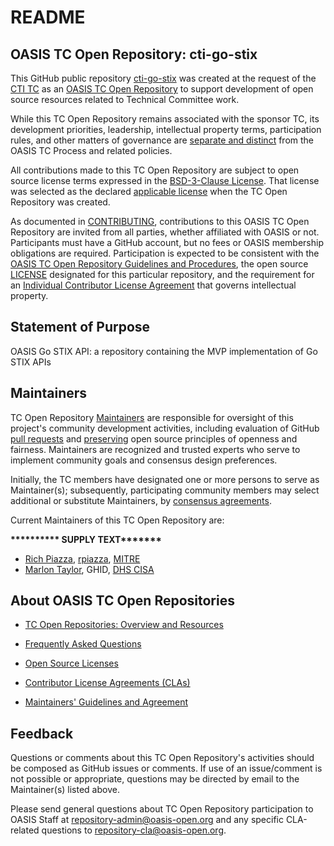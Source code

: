 # README

## OASIS TC Open Repository: cti-go-stix

This GitHub public repository [cti-go-stix](https://github.com/oasis-open/<cti-go-stix>/) was created at the request of the [CTI TC](https://groups.oasis-open.org/communities/tc-community-home2?CommunityKey=c6c33da0-d1ee-42dd-9427-018dc7d32277) as an [OASIS TC Open Repository](https://www.oasis-open.org/resources/open-repositories/) to support development of open source resources related to Technical Committee work.

While this TC Open Repository remains associated with the sponsor TC, its development priorities, leadership, intellectual property terms, participation rules, and other matters of governance are [separate and distinct](https://github.com/oasis-open/<repoName>/blob/master/CONTRIBUTING.md) from the OASIS TC Process and related policies.

All contributions made to this TC Open Repository are subject to open source license terms expressed in the [BSD-3-Clause License](https://opensource.org/licenses/BSD-3-Clause). That license was selected as the declared [applicable license](https://www.oasis-open.org/resources/open-repositories/licenses) when the TC Open Repository was created.

As documented in [CONTRIBUTING](https://github.com/oasis-open/<repoName>/blob/master/CONTRIBUTING.md), contributions to this OASIS TC Open Repository are invited from all parties, whether affiliated with OASIS or not. Participants must have a GitHub account, but no fees or OASIS membership obligations are required. Participation is expected to be consistent with the [OASIS TC Open Repository Guidelines and Procedures](https://www.oasis-open.org/policies-guidelines/open-repositories), the open source [LICENSE](https://github.com/oasis-open/<repoName>/blob/master/LICENSE) designated for this particular repository, and the requirement for an [Individual Contributor License Agreement](https://www.oasis-open.org/resources/open-repositories/cla/individual-cla) that governs intellectual property.

## Statement of Purpose

OASIS Go STIX API: a repository containing the MVP implementation of Go STIX APIs

## <a id="maintainers">Maintainers</a>

TC Open Repository [Maintainers](https://www.oasis-open.org/resources/open-repositories/maintainers-guide) are responsible for oversight of this project's community development activities, including evaluation of GitHub [pull requests](https://github.com/oasis-open/<repoName>/blob/master/CONTRIBUTING.md#fork-and-pull-collaboration-model) and [preserving](https://www.oasis-open.org/policies-guidelines/open-repositories#repositoryManagement) open source principles of openness and fairness. Maintainers are recognized and trusted experts who serve to implement community goals and consensus design preferences.

Initially, the TC members have designated one or more persons to serve as Maintainer(s); subsequently, participating community members may select additional or substitute Maintainers, by [consensus agreements](https://www.oasis-open.org/resources/open-repositories/maintainers-guide#additionalMaintainers). 

<a id="currentMaintainers">Current Maintainers</a> of this TC Open Repository are: 

<b>********** SUPPLY TEXT*******</b> 

- [Rich Piazza](rpiazza@mitre.org), [rpiazza](https://github.com/rpiazza), [MITRE](https://www.mitre.org/) 
- [Marlon Taylor](Marlon.Taylor@mail.cisa.dhs.gov), GHID, [DHS CISA](https://www.cisa.gov/)

## About OASIS TC Open Repositories

- [TC Open Repositories: Overview and Resources](https://www.oasis-open.org/resources/open-repositories/)

- [Frequently Asked Questions](https://www.oasis-open.org/faq-tc-repo/)

- [Open Source Licenses](https://www.oasis-open.org/resources/open-repositories/licenses)

- [Contributor License Agreements (CLAs)](https://www.oasis-open.org/policies-guidelines/open-projects-process/#CLAs-license-notices)

- [Maintainers' Guidelines and Agreement](https://www.oasis-open.org/resources/open-repositories/maintainers-guide)

## Feedback

Questions or comments about this TC Open Repository's activities should be composed as GitHub issues or comments. If use of an issue/comment is not possible or appropriate, questions may be directed by email to the Maintainer(s) listed above. 

Please send general questions about TC Open Repository participation to OASIS Staff at repository-admin@oasis-open.org and any specific CLA-related questions to repository-cla@oasis-open.org.
